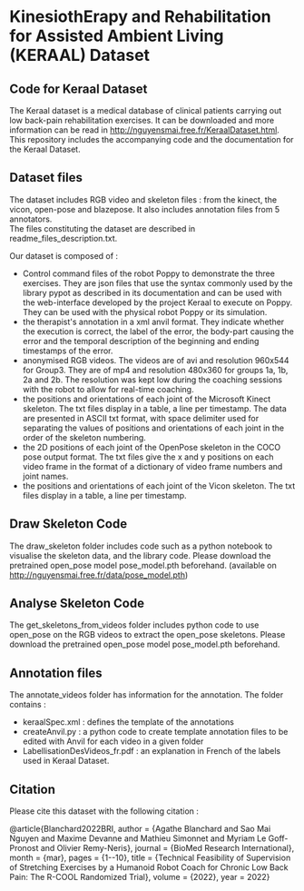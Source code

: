 # KinesiothErapy and Rehabilitation for Assisted Ambient Living (KERAAL) Dataset


## Code for Keraal Dataset

The Keraal dataset is a medical database of clinical patients carrying out low back-pain rehabilitation exercises. It can be downloaded and more information can be read in http://nguyensmai.free.fr/KeraalDataset.html.
This repository  includes the accompanying code and the documentation for the Keraal Dataset.


## Dataset files

The dataset includes RGB video and skeleton files : from the kinect, the vicon, open-pose and blazepose. It also includes annotation files from 5 annotators.  
The files constituting the dataset are described in readme_files_description.txt.

Our dataset is composed of :

* Control command files of the robot Poppy to demonstrate the three exercises. They are json files that use the syntax commonly used by the library pypot as described in its documentation and can be used with the web-interface developed by the project Keraal to execute on Poppy. They can be used with the physical robot Poppy or its simulation.
* the therapist's annotation in a xml anvil format. They indicate  whether the execution is correct, the label of the error, the body-part causing the error and the temporal description of the beginning and ending timestamps of the error.
* anonymised RGB videos. The videos are of avi and resolution 960x544 for Group3. They are of mp4  and resolution 480x360 for groups 1a, 1b, 2a and 2b. The resolution was kept low during the coaching sessions with the robot to allow for real-time coaching. 
* the positions and orientations of each joint of the Microsoft Kinect skeleton.  The txt files display in a table, a line per timestamp. The data are presented in ASCII txt format, with space delimiter used for separating the values of positions and orientations of each joint in the order of the skeleton numbering.
* the 2D positions of each joint of the OpenPose skeleton in the COCO pose output format. The txt files give the x and y positions on each video frame in the format of a dictionary of video frame numbers and joint names.
* the positions and orientations of each joint of the Vicon skeleton.  The txt files display in a table,  a line per timestamp.
    
## Draw Skeleton Code

The draw_skeleton folder includes  code such as a python notebook to visualise the skeleton data, and the library code.
Please download the pretrained open_pose model pose_model.pth beforehand. (available on http://nguyensmai.free.fr/data/pose_model.pth)


## Analyse Skeleton Code

The get_skeletons_from_videos folder includes python code to use open_pose on the RGB videos to extract the open_pose skeletons.
Please download the pretrained open_pose model pose_model.pth beforehand.

## Annotation files

The annotate_videos folder has information for the annotation. The folder contains :

* keraalSpec.xml : defines the template of the annotations
* createAnvil.py : a python code to create template annotation files to be edited with Anvil for each video in a given folder
* LabellisationDesVideos_fr.pdf : an explanation in French of the labels used in Keraal Dataset.

## Citation

Please cite this dataset with the following citation :


@article{Blanchard2022BRI,
	author = {Agathe Blanchard and Sao Mai Nguyen and Maxime Devanne and Mathieu Simonnet and Myriam Le Goff-Pronost and Olivier Remy-Neris},
	journal = {BioMed Research International},
	month = {mar},
	pages = {1--10},
	title = {Technical Feasibility of Supervision of Stretching Exercises by a Humanoid Robot Coach for Chronic Low Back Pain: The R-COOL Randomized Trial},
	volume = {2022},
	year = 2022}

 
